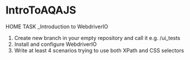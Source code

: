 # IntroToAQAJS

HOME TASK _Introduction to WebdriverIO

1. Create new branch in your empty repository and call it e.g. /ui_tests
2. Install and configure WebdriverIO
3. Write at least 4 scenarios trying to use both XPath and CSS selectors
<!-- ACCEPTANCE CRITERIA 
1.  WebdriverIO is installed
2.  At least 4 scenarios are prepared. 
3. XPath and CSS Selectors are used
4.  Different assertions are used -->
